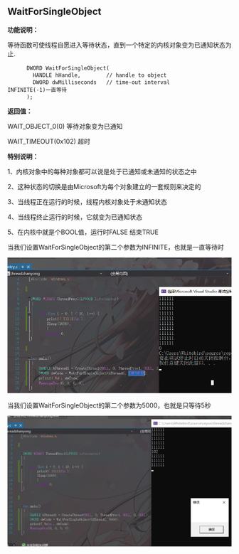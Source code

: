 WaitForSingleObject
---

**功能说明：**

等待函数可使线程自愿进入等待状态，直到一个特定的内核对象变为已通知状态为止.

          DWORD WaitForSingleObject(					
            HANDLE hHandle,        // handle to object					
            DWORD dwMilliseconds   // time-out interval			INFINITE(-1)一直等待		
          );					

**返回值：**

WAIT_OBJECT_0(0)			等待对象变为已通知	
				
WAIT_TIMEOUT(0x102)			超时	

**特别说明：**

1、内核对象中的每种对象都可以说是处于已通知或未通知的状态之中		

2、这种状态的切换是由Microsoft为每个对象建立的一套规则来决定的	

3、当线程正在运行的时候，线程内核对象处于未通知状态

4、当线程终止运行的时候，它就变为已通知状态						

5、在内核中就是个BOOL值，运行时FALSE 结束TRUE					

当我们设置WaitForSingleObject的第二个参数为INFINITE，也就是一直等待时

![](https://raw.githubusercontent.com/Whitebird0/tuchuang/main/QQ%E6%88%AA%E5%9B%BE20220221192518.png)

当我们设置WaitForSingleObject的第二个参数为5000，也就是只等待5秒

![](https://raw.githubusercontent.com/Whitebird0/tuchuang/main/QQ%E6%88%AA%E5%9B%BE20220221192623.png)
